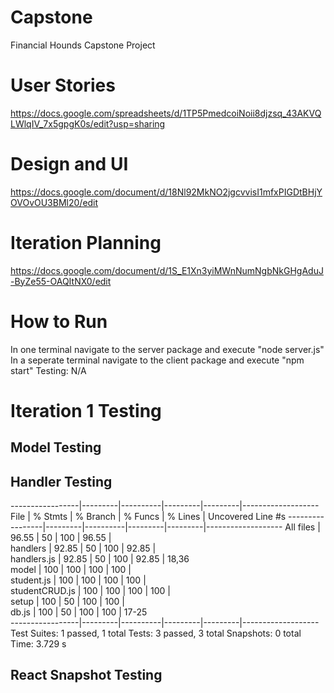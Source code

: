 # Capstone
Financial Hounds Capstone Project

# User Stories
https://docs.google.com/spreadsheets/d/1TP5PmedcoiNoii8djzsq_43AKVQLWlqIV_7x5gpgK0s/edit?usp=sharing

# Design and UI
https://docs.google.com/document/d/18Nl92MkNO2jgcvvisI1mfxPIGDtBHjYOVOvOU3BMl20/edit

# Iteration Planning
https://docs.google.com/document/d/1S_E1Xn3yiMWnNumNgbNkGHgAduJ-ByZe55-OAQItNX0/edit

# How to Run
In one terminal navigate to the server package and execute "node server.js"
In a seperate terminal navigate to the client package and execute "npm start"
Testing: N/A

# Iteration 1 Testing
## Model Testing

## Handler Testing
-----------------|---------|----------|---------|---------|-------------------
File             | % Stmts | % Branch | % Funcs | % Lines | Uncovered Line #s 
-----------------|---------|----------|---------|---------|-------------------
All files        |   96.55 |       50 |     100 |   96.55 |                   
 handlers        |   92.85 |       50 |     100 |   92.85 |                   
  handlers.js    |   92.85 |       50 |     100 |   92.85 | 18,36             
 model           |     100 |      100 |     100 |     100 |                   
  student.js     |     100 |      100 |     100 |     100 |                   
  studentCRUD.js |     100 |      100 |     100 |     100 |                   
 setup           |     100 |       50 |     100 |     100 |                   
  db.js          |     100 |       50 |     100 |     100 | 17-25             
-----------------|---------|----------|---------|---------|-------------------
Test Suites: 1 passed, 1 total
Tests:       3 passed, 3 total
Snapshots:   0 total
Time:        3.729 s
## React Snapshot Testing
